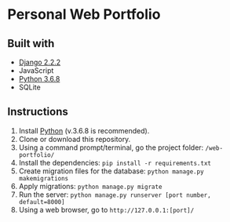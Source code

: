 # Personal Web Portfolio



## Built with
* [Django 2.2.2](https://www.djangoproject.com/)
* JavaScript
* [Python 3.6.8](https://www.python.org/)
* SQLite

## Instructions
1. Install [Python](https://www.python.org/) (v.3.6.8 is recommended).
1. Clone or download this repository.
1. Using a command prompt/terminal, go the project folder: `/web-portfolio/`
1. Install the dependencies: 
`pip install -r requirements.txt`
1. Create migration files for the database:
`python manage.py makemigrations`
1. Apply migrations: 
 `python manage.py migrate`
1. Run the server:
`python manage.py runserver [port number, default=8000]`
1. Using a web browser, go to `http://127.0.0.1:[port]/`

